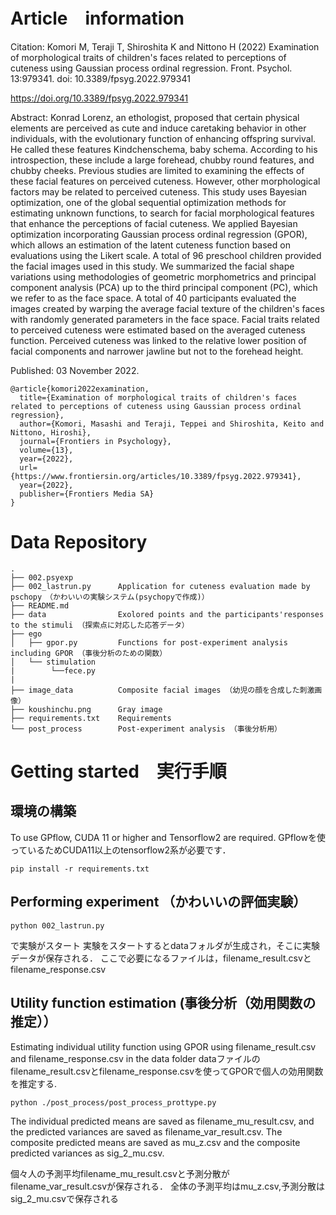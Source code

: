 # Article　information
Citation: Komori M, Teraji T, Shiroshita K and Nittono H (2022) Examination of morphological traits of children's faces related to perceptions of cuteness using Gaussian process ordinal regression. Front. Psychol. 13:979341. doi: 10.3389/fpsyg.2022.979341

https://doi.org/10.3389/fpsyg.2022.979341

Abstract: Konrad Lorenz, an ethologist, proposed that certain physical elements are perceived as cute and induce caretaking behavior in other individuals, with the evolutionary function of enhancing offspring survival. He called these features Kindchenschema, baby schema. According to his introspection, these include a large forehead, chubby round features, and chubby cheeks. Previous studies are limited to examining the effects of these facial features on perceived cuteness. However, other morphological factors may be related to perceived cuteness. This study uses Bayesian optimization, one of the global sequential optimization methods for estimating unknown functions, to search for facial morphological features that enhance the perceptions of facial cuteness. We applied Bayesian optimization incorporating Gaussian process ordinal regression (GPOR), which allows an estimation of the latent cuteness function based on evaluations using the Likert scale. A total of 96 preschool children provided the facial images used in this study. We summarized the facial shape variations using methodologies of geometric morphometrics and principal component analysis (PCA) up to the third principal component (PC), which we refer to as the face space. A total of 40 participants evaluated the images created by warping the average facial texture of the children's faces with randomly generated parameters in the face space. Facial traits related to perceived cuteness were estimated based on the averaged cuteness function. Perceived cuteness was linked to the relative lower position of facial components and narrower jawline but not to the forehead height.

Published: 03 November 2022.

```
@article{komori2022examination,
  title={Examination of morphological traits of children's faces related to perceptions of cuteness using Gaussian process ordinal regression},
  author={Komori, Masashi and Teraji, Teppei and Shiroshita, Keito and Nittono, Hiroshi},
  journal={Frontiers in Psychology},
  volume={13},
  year={2022},
  url={https://www.frontiersin.org/articles/10.3389/fpsyg.2022.979341},   
  year={2022},
  publisher={Frontiers Media SA}
}
```

# Data Repository
```
.
├── 002.psyexp
├── 002_lastrun.py      Application for cuteness evaluation made by pschopy　（かわいいの実験システム(psychopyで作成)）
├── README.md
├── data                Exolored points and the participants'responses to the stimuli （探索点に対応した応答データ）
├── ego
│   ├── gpor.py         Functions for post-experiment analysis including GPOR （事後分析のための関数）
│   └── stimulation
|        └──fece.py     
|
├── image_data          Composite facial images （幼児の顔を合成した刺激画像）
├── koushinchu.png      Gray image
├── requirements.txt    Requirements 
└── post_process        Post-experiment analysis （事後分析用）
```
# Getting started　実行手順
## 環境の構築
To use GPflow, CUDA 11 or higher and Tensorflow2 are required.
GPflowを使っているためCUDA11以上のtensorflow2系が必要です．
```
pip install -r requirements.txt
```

## Performing experiment （かわいいの評価実験）
```
python 002_lastrun.py 
```
で実験がスタート
実験をスタートするとdataフォルダが生成され，そこに実験データが保存される．
ここで必要になるファイルは，filename_result.csvとfilename_response.csv

## Utility function estimation (事後分析（効用関数の推定））
Estimating individual utility function using  GPOR using filename_result.csv and filename_response.csv in the data folder
dataファイルのfilename_result.csvとfilename_response.csvを使ってGPORで個人の効用関数を推定する.

```
python ./post_process/post_process_prottype.py
```
The individual predicted means are saved as filename_mu_result.csv, and the predicted variances are saved as  filename_var_result.csv.
The composite predicted means are saved as mu_z.csv and the composite predicted variances as sig_2_mu.csv.

個々人の予測平均filename_mu_result.csvと予測分散がfilename_var_result.csvが保存される．
全体の予測平均はmu_z.csv,予測分散はsig_2_mu.csvで保存される




